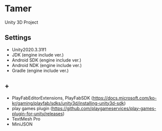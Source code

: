 # Tamer
Unity 3D Project
<br/>

## Settings
- Unity2020.3.31f1
- JDK (engine include ver.)
- Android SDK (engine include ver.)
- Android NDK (engine include ver.)
- Gradle (engine include ver.)

## +
- PlayFabEditorExtensions, PlayFabSDK
  (https://docs.microsoft.com/ko-kr/gaming/playfab/sdks/unity3d/installing-unity3d-sdk)
- play games plugin
  (https://github.com/playgameservices/play-games-plugin-for-unity/releases)
- TextMesh Pro
- MiniJSON
